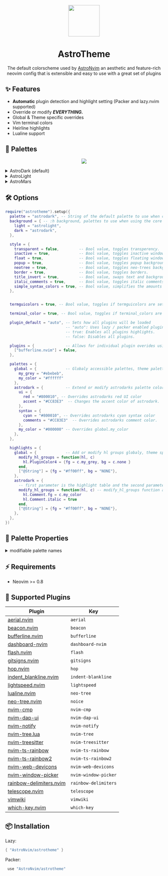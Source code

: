 <p align="center">
<img src="https://camo.githubusercontent.com/92892e2441ba11c6584a145459c4fd61d26dc9080e802105c65819b7db05e22c/68747470733a2f2f617374726f6e76696d2e6769746875622e696f2f696d672f6c6f676f2f617374726f6e76696d2e737667" width=100/>
</p>

<h1 align="center"> AstroTheme </h1>

<p align="center">The default colorscheme used by <a href="https://github.com/AstroNvim/AstroNvim">AstroNvim</a> an aesthetic and feature-rich neovim config that is extensible and easy to use with a great set of plugins  </p>

## ✨ Features

- **Automatic** plugin detection and highlight setting (Packer and lazy.nvim supported)
- Override or modify **_EVERYTHING._**
- Global & Theme specific overrides
- Vim terminal colors
- Heirline highlights
- Lualine support

## 🎨 Palettes

<p align="center">
<img src="https://github.com/AstroNvim/astronvim.github.io/raw/main/static/img/themes/overview.png"/>
</p>

<details>
<summary>AstroDark (default)</summary>

```vim
colorscheme astrodark " Dark theme (default)
```

<p align="center">
<img src="https://github.com/AstroNvim/astronvim.github.io/raw/main/static/img/themes/astrodark.png"/>
</p>

</details>

<details>
<summary>AstroLight</summary>

```vim
colorscheme astrolight " Light theme
```

<p align="center">
<img src="https://github.com/AstroNvim/astronvim.github.io/raw/main/static/img/themes/astrolight.png"/>
</p>

</details>

<details>
<summary>AstroMars</summary>

```vim
colorscheme astromars " Red theme
```

<p align="center">
<img src="https://github.com/AstroNvim/astronvim.github.io/raw/main/static/img/themes/astromars.png"/>
</p>

</details>

## 🛠 Options

```lua
require("astrotheme").setup({
  palette = "astrodark", -- String of the default palette to use when calling `:colorscheme astrotheme`
  background = { -- :h background, palettes to use when using the core vim background colors
    light = "astrolight",
    dark = "astrodark",
  },

  style = {
    transparent = false,         -- Bool value, toggles transperency.
    inactive = true,             -- Bool value, toggles inactive window color.
    float = true,                -- Bool value, toggles floating windows background colors.
    popup = true,                -- Bool value, toggles popup background color.
    neotree = true,              -- Bool value, toggles neo-trees background color.
    border = true,               -- Bool value, toggles borders.
    title_invert = true,         -- Bool value, swaps text and background colors.
    italic_comments = true,      -- Bool value, toggles italic comments.
    simple_syntax_colors = true, -- Bool value, simplifies the amounts of colors used for syntax highlighting.
  },


  termguicolors = true, -- Bool value, toggles if termguicolors are set by AstroTheme.

  terminal_color = true, -- Bool value, toggles if terminal_colors are set by AstroTheme.

  plugin_default = "auto", -- Sets how all plugins will be loaded
                           -- "auto": Uses lazy / packer enabled plugins to load highlights.
                           -- true: Enables all plugins highlights.
                           -- false: Disables all plugins.

  plugins = {              -- Allows for individual plugin overides using plugin name and value from above.
    ["bufferline.nvim"] = false,
  },

  palettes = {
    global = {             -- Globaly accessible palettes, theme palettes take priority.
      my_grey = "#ebebeb",
      my_color = "#ffffff"
    },
    astrodark = {          -- Extend or modify astrodarks palette colors
      ui = {
        red = "#800010", -- Overrides astrodarks red UI color
        accent = "#CC83E3"  -- Changes the accent color of astrodark.
      },
      syntax = {
        cyan = "#800010", -- Overrides astrodarks cyan syntax color
        comments = "#CC83E3"  -- Overrides astrodarks comment color.
      },
      my_color = "#000000" -- Overrides global.my_color
    },
  },

  highlights = {
    global = {             -- Add or modify hl groups globaly, theme specific hl groups take priority.
      modify_hl_groups = function(hl, c)
        hl.PluginColor4 = {fg = c.my_grey, bg = c.none }
      end,
      ["@String"] = {fg = "#ff00ff", bg = "NONE"},
    },
    astrodark = {
      -- first parameter is the highlight table and the second parameter is the color palette table
      modify_hl_groups = function(hl, c) -- modify_hl_groups function allows you to modify hl groups,
        hl.Comment.fg = c.my_color
        hl.Comment.italic = true
      end,
      ["@String"] = {fg = "#ff00ff", bg = "NONE"},
    },
  },
})
```

## 📃 Palette Properties

<details>
<summary>modifiable palette names</summary>

```lua
--------------------------------
--- Syntax
--------------------------------
-- only syntax colors.

syntax.red
syntax.blue
syntax.green
syntax.yellow
syntax.purple
syntax.cyan
syntax.orange
syntax.text
syntax.comment
syntax.mute

--------------------------------
--- UI
--------------------------------
-- everything UI and none-text related.
ui.red
ui.blue
ui.green
ui.yellow
ui.purple
ui.cyan
ui.orange

ui.accent

ui.tabline
ui.winbar
ui.tool
ui.base
ui.inactive_base
ui.statusline
ui.split
ui.popup
ui.float
ui.title
ui.border
ui.current_line
ui.scrollbar
ui.selection
ui.menu_selection
ui.highlight
ui.none_text
ui.text
ui.text_active
ui.text_inactive
ui.text_match

--------------------------------
--- terminal
--------------------------------
-- terminal colors.
term.black
term.bright_black

term.red
term.bright_red

term.green
term.bright_green

term.yellow
term.bright_yellow

term.blue
term.bright_blue

term.purple
term.bright_purple

term.cyan
term.bright_cyan

term.white
term.bright_white

term.background
term.foreground
```

</details>

## ⚡ Requirements

- Neovim >= 0.8

## 🔌 Supported Plugins

| Plugin                                                                          | Key                  |
| ------------------------------------------------------------------------------- | -------------------- |
| [aerial.nvim](https://github.com/stevearc/aerial.nvim)                          | `aerial`             |
| [beacon.nvim](https://github.com/DanilaMihailov/beacon.nvim)                    | `beacon`             |
| [bufferline.nvim](https://github.com/akinsho/bufferline.nvim)                   | `bufferline`         |
| [dashboard-nvim](https://github.com/glepnir/dashboard-nvim)                     | `dashboard-nvim`     |
| [flash.nvim](https://github.com/folke/flash.nvim)                               | `flash`              |
| [gitsigns.nvim](https://github.com/lewis6991/gitsigns.nvim)                     | `gitsigns`           |
| [hop.nvim](https://github.com/phaazon/hop.nvim/)                                | `hop`                |
| [indent_blankline.nvim](https://github.com/lukas-reineke/indent-blankline.nvim) | `indent-blankline`   |
| [lightspeed.nvim](https://github.com/ggandor/lightspeed.nvim)                   | `lightspeed`         |
| [lualine.nvim](https://github.com/nvim-lualine/lualine.nvim)                    | `neo-tree`           |
| [neo-tree.nvim](https://github.com/nvim-neo-tree/neo-tree.nvim)                 | `noice`              |
| [nvim-cmp](https://github.com/hrsh7th/nvim-cmp)                                 | `nvim-cmp`           |
| [nvim-dap-ui](https://github.com/rcarriga/nvim-dap-ui)                          | `nvim-dap-ui`        |
| [nvim-notify](https://github.com/rcarriga/nvim-notify)                          | `nvim-notify`        |
| [nvim-tree.lua](https://github.com/nvim-tree/nvim-tree.lua)                     | `nvim-tree`          |
| [nvim-treesitter](https://github.com/nvim-treesitter/nvim-treesitter)           | `nvim-treesitter`    |
| [nvim-ts-rainbow](https://github.com/p00f/nvim-ts-rainbow)                      | `nvim-ts-rainbow`    |
| [nvim-ts-rainbow2](https://github.com/HiPhish/nvim-ts-rainbow2)                 | `nvim-ts-rainbow2`   |
| [nvim-web-devicons](https://github.com/nvim-tree/nvim-web-devicons)             | `nvim-web-devicons`  |
| [nvim-window-picker](https://github.com/s1n7ax/nvim-window-picker)              | `nvim-window-picker` |
| [rainbow-delimiters.nvim](https://github.com/HiPhish/rainbow-delimiters.nvim)   | `rainbow-delimiters` |
| [telescope.nvim](https://github.com/nvim-telescope/telescope.nvim)              | `telescope`          |
| [vimwiki](https://github.com/vimwiki/vimwiki)                                   | `vimwiki`            |
| [which-key.nvim](https://github.com/folke/which-key.nvim)                       | `which-key`          |

## 📦 Installation

Lazy:

```lua
{ "AstroNvim/astrotheme" }
```

Packer:

```lua
 use "AstroNvim/astrotheme"
```
